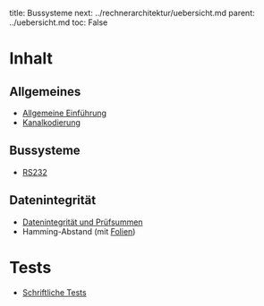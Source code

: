 title: Bussysteme
next: ../rechnerarchitektur/uebersicht.md
parent: ../uebersicht.md
toc: False

# Inhalt
## Allgemeines
* [Allgemeine Einführung]({filename}bussysteme.md)
* [Kanalkodierung]({filename}kanalkodierung.md)

## Bussysteme
* [RS232]({filename}rs232.md)

## Datenintegrität
* [Datenintegrität und Prüfsummen]({filename}datenintegritaet.md)
* Hamming-Abstand (mit [Folien]({filename}slide_hamming.mds))

# Tests
* [Schriftliche Tests]({filename}test_bussysteme.md)
